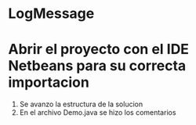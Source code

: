 # LogMessage
# Abrir el proyecto con el IDE Netbeans para su correcta importacion
1. Se avanzo la estructura de la solucion
2. En el archivo Demo.java se hizo los comentarios
